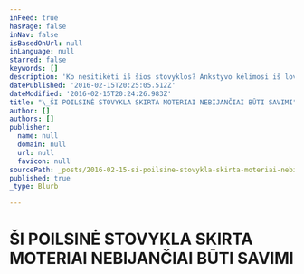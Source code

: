 ```yaml
---
inFeed: true
hasPage: false
inNav: false
isBasedOnUrl: null
inLanguage: null
starred: false
keywords: []
description: 'Ko nesitikėti iš šios stovyklos? Ankstyvo kėlimosi iš lovos, privalomo dalyvavimo užsiėmimuose, stereotipinio asanų, kvėpavimo ir meditacijos mokymo.   Ko tikėtis iš šios stovyklos? Ramybės, džiaugsmo, lengvumo, gerumo, švelnumo, tikrumo, grožio, kūrybos, išminties, meilės proveržio. Autentiškos savęs patyrimo.'
datePublished: '2016-02-15T20:25:05.512Z'
dateModified: '2016-02-15T20:24:26.983Z'
title: "\_ŠI POILSINĖ STOVYKLA SKIRTA MOTERIAI NEBIJANČIAI BŪTI SAVIMI"
author: []
authors: []
publisher:
  name: null
  domain: null
  url: null
  favicon: null
sourcePath: _posts/2016-02-15-si-poilsine-stovykla-skirta-moteriai-nebijanciai-buti-savim.md
published: true
_type: Blurb

---
```

# ŠI POILSINĖ STOVYKLA SKIRTA MOTERIAI NEBIJANČIAI BŪTI SAVIMI